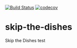 [![Build Status](https://travis-ci.org/emersonborges/skip-the-dishes.svg?branch=master)](https://travis-ci.org/emersonborges/skip-the-dishes)
[![codecov](https://codecov.io/gh/emersonborges/skip-the-dishes/branch/master/graph/badge.svg)](https://codecov.io/gh/emersonborges/skip-the-dishes)
# skip-the-dishes
Skip the Dishes test

